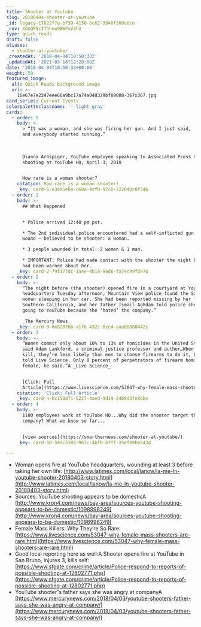 ```yaml
---
title: Shooter at Youtube
slug: 20180404-shooter-at-youtube
_id: legacy-17822f7a-b739-4150-bc62-3848f380a8ce
_rev: XOnQP8cIThhnw9BWFxV3h3
type: quick_reads
draft: false
aliases:
  - shooter-at-youtube/
_createdAt: '2018-04-04T10:50:33Z'
_updatedAt: '2021-03-16T12:28:08Z'
date: '2018-04-04T10:50:33+00:00'
weight: 50
featured_image:
  alt: Quick Reads background image
  url: >-
    16e67e7e2247eee66a9bc17a74a048329bf89088-367x367.jpg
card_series: Current Events
colorpaletteclassname: '--light-gray'
cards:
  - order: 0
    body: >-
      > “It was a woman, and she was firing her gun. And I just said, ‘Shooter’,
      and everybody started running.”  
        
        
        
      Dianna Arnspiger, YouTube employee speaking to Associated Press about
      shooting at YouTube HQ, April 3, 2018


      How rare is a woman shooter?
    citation: How rare is a woman shooter?
    _key: card-1-e34a5eb4-c68a-4cf0-97c8-722040c0f346
  - order: 1
    body: >-
      ## What Happened


      * Police arrived 12:48 pm pst.

      * The 2nd individual police encountered had a self-inflicted gun shot
      wound – believed to be shooter: a woman.

      * 3 people wounded in total: 2 women & 1 man.

      * IMPORTANT: Police had made contact with the shooter the night before…and
      had been warned about her.
    _key: card-2-79f377dc-1a4e-4b1a-86d6-fa7ec99fde70
  - order: 2
    body: >-
      “The night before (the shooter) opened fire in a courtyard at YouTube’s
      headquarters Tuesday afternoon, Mountain View police found the San Diego
      woman sleeping in her car. She had been reported missing by her family in
      Southern California, and her father Ismail Aghdam told police she might be
      going to YouTube because she ‘hated’ the company.”  

      _The Mercury News_
    _key: card-3-6e82876b-a1f6-432c-8ce4-aaa08880442c
  - order: 3
    body: >-
      “Women commit only about 10% to 13% of homicides in the United States,
      said Adam Lankford, a criminal justice professor and author…When women do
      kill, they’re less likely than men to choose firearms to do it, Lankford
      told Live Science. Only 8 percent of perpetrators of firearm homicides are
      female, he said.”A _Live Science_


      [Click: Full
      Article](https://www.livescience.com/53047-why-female-mass-shooters-are-rare.html)
    citation: 'Click: Full Article'
    _key: card-4-bc150d71-5227-4aed-9d19-24b9d3fe8dbe
  - order: 4
    body: >-
      1100 employees work at YouTube HQ...Why did the shooter target the
      company? What we know so far...


      [view sources](https://smarthernews.com/shooter-at-youtube/)
    _key: card-10-59dc5184-967c-4bfb-b7ff-25ef09be243d

---
```

* Woman opens fire at YouTube headquarters, wounding at least 3 before taking her own life: [http://www.latimes.com/local/lanow/la-me-ln-youtube-shooter-20180403-story.html](http://www.latimes.com/local/lanow/la-me-ln-youtube-shooter-20180403-story.html)
* Sources: YouTube shooting appears to be domesticA [http://www.kron4.com/news/bay-area/sources-youtube-shooting-appears-to-be-domestic/1098998249](http://www.kron4.com/news/bay-area/sources-youtube-shooting-appears-to-be-domestic/1098998249)
* Female Mass Killers: Why They’re So Rare: [https://www.livescience.com/53047-why-female-mass-shooters-are-rare.html](https://www.livescience.com/53047-why-female-mass-shooters-are-rare.html)
* Good local reporting here as well:A Shooter opens fire at YouTube in San Bruno, injures 3, kills self: [https://www.sfgate.com/crime/article/Police-respond-to-reports-of-possible-shooting-at-12802771.php](https://www.sfgate.com/crime/article/Police-respond-to-reports-of-possible-shooting-at-12802771.php)
* YouTube shooter”s father says she was angry at companyA [https://www.mercurynews.com/2018/04/03/youtube-shooters-father-says-she-was-angry-at-company/](https://www.mercurynews.com/2018/04/03/youtube-shooters-father-says-she-was-angry-at-company/)